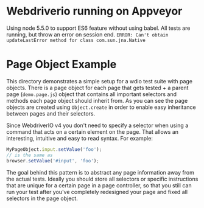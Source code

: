 # Webdriverio running on Appveyor
Using node 5.5.0 to support ES6 feature without using babel.
All tests are running, but throw an error on session end.
`ERROR: Can't obtain updateLastError method for class com.sun.jna.Native`

# Page Object Example

This directory demonstrates a simple setup for a wdio test suite with page objects. There is a page object for each page that gets tested + a parent page (`demo.page.js`) object that contains all important selectors and methods each page object should inherit from. As you can see the page objects are created using `Object.create` in order to enable easy inheritance between pages and their selectors.

Since WebdriverIO v4 you don't need to specify a selector when using a command that acts on a certain element on the page. That allows an interesting, intuitive and easy to read syntax. For example:

```js
MyPageObject.input.setValue('foo');
// is the same as
browser.setValue('#input', 'foo');
```

The goal behind this pattern is to abstract any page information away from the actual tests. Ideally you should store all selectors or specific instructions that are unique for a certain page in a page controller, so that you still can run your test after you've completely redesigned your page and fixed all selectors in the page object.

